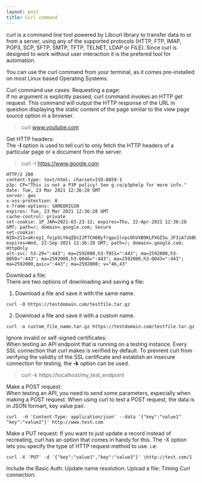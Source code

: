 ```yaml
---
layout: post
title: Curl command
---
```

curl is a command line tool powered by Libcurl library to transfer data to or from a server, using any of the supported protocols (HTTP, FTP, IMAP, POP3, SCP, SFTP, SMTP, TFTP, TELNET, LDAP or FILE). Since curl is designed to work without user interaction it is the prefered tool for automation.

You can use the curl command from your terminal, as it comes pre-installed on most Linux based Operating Systems.

Curl command use cases:
Requesting a page:<br>
If no argument is explicitly passed, curl command invokes an HTTP get request. This command will output the HTTP response of the URL in question displaying the static content of the page similar to the view page source option in a browser.

 > curl www.youtube.com


Get HTTP headers:<br>
The **-I** option is used to tell curl to only fetch the HTTP headers of a particular page or a document from the server.

 >curl -I https://www.google.com

```
HTTP/2 200 
content-type: text/html; charset=ISO-8859-1
p3p: CP="This is not a P3P policy! See g.co/p3phelp for more info."
date: Tue, 23 Mar 2021 12:36:28 GMT
server: gws
x-xss-protection: 0
x-frame-options: SAMEORIGIN
expires: Tue, 23 Mar 2021 12:36:28 GMT
cache-control: private
set-cookie: 1P_JAR=2021-03-23-12; expires=Thu, 22-Apr-2021 12:36:28 GMT; path=/; domain=.google.com; Secure
set-cookie: NID=211=aKrey1_fojp5LY6qIDsIJP7CH6Byfrgpu1lnpcOhVXB9KLPXGI5u_JF3jA7zbBUIRbFhHW09DG_0EJjpPKLVEW3DFUVr93mSE5CiIieCP1X_H8TonkZ5PSJ8cDicBFJB49fDRD6o9BmB54YE7W1dZJbpjL3HFQCdoinIHlPzFZA; expires=Wed, 22-Sep-2021 12:36:28 GMT; path=/; domain=.google.com; HttpOnly
alt-svc: h3-29=":443"; ma=2592000,h3-T051=":443"; ma=2592000,h3-Q050=":443"; ma=2592000,h3-Q046=":443"; ma=2592000,h3-Q043=":443"; ma=2592000,quic=":443"; ma=2592000; v="46,43"
```

Download a file:<br>
There are two options of downloading and saving a file:

 1. Download a file and save it with the same name.
```
curl -O https://testdomain.com/testfile.tar.gz
```
 2. Download a file and save it with a custom name.
```
curl -o custom_file_name.tar.gz https://testdomain.com/testfile.tar.gz
```

Ignore invalid or self-signed certificates:<br>
When testing an API endpoint that is running on a testing instance. Every SSL connection that curl makes is verified by default. To prevrent curl from verifying the validity of the SSL certificate and establish an insecure connection for testing, the **-k** option can be used.

 >curl -k https://localhost/my_test_endpoint

Make a POST request:<br>
When testing an API, you need to send some parameters, especially when making a POST request. When using curl to test a POST request, the data is in JSON formart, key value pair.

 ```
 curl  -H 'Content-Type: application/json' --data '{"key":"value1" "key":"value2"}' http://www.test.com
 ```

Make a PUT request:
If you want to just update a record instead of recreating, curl has an option that comes in handy for this. The -X option lets you specify the type of HTTP request method to use. i.e:

```
curl -X 'PUT' -d '{"key":"value1","key":"value3"}' \http://test.com/1
```

 Include the Basic Auth:
 Update name resolution:
 Upload a file:
Timing Curl connection: